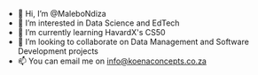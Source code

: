 - 👋 Hi, I’m @MaleboNdiza
- 👀 I’m interested in Data Science and EdTech
- 🌱 I’m currently learning HavardX's CS50
- 💞️ I’m looking to collaborate on Data Management and Software Development projects
- 📫 You can email me on info@koenaconcepts.co.za

<!---
MaleboNdiza/MaleboNdiza is a ✨ special ✨ repository because its `README.md` (this file) appears on your GitHub profile.
You can click the Preview link to take a look at your changes.
--->
